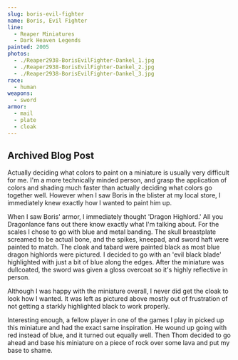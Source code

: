 ```yaml
---
slug: boris-evil-fighter
name: Boris, Evil Fighter
line:
  - Reaper Miniatures
  - Dark Heaven Legends
painted: 2005
photos:
  - ./Reaper2938-BorisEvilFighter-Dankel_1.jpg
  - ./Reaper2938-BorisEvilFighter-Dankel_2.jpg
  - ./Reaper2938-BorisEvilFighter-Dankel_3.jpg
race:
  - human
weapons:
  - sword
armor:
  - mail
  - plate
  - cloak
---
```


## Archived Blog Post

Actually deciding what colors to paint on a miniature is usually very difficult for me. I'm a more technically minded person, and grasp the application of colors and shading much faster than actually deciding what colors go together well. However when I saw Boris in the blister at my local store, I immediately knew exactly how I wanted to paint him up.

When I saw Boris' armor, I immediately thought 'Dragon Highlord.' All you Dragonlance fans out there know exactly what I'm talking about. For the scales I chose to go with blue and metal banding. The skull breastplate screamed to be actual bone, and the spikes, kneepad, and sword haft were painted to match. The cloak and tabard were painted black as most blue dragon highlords were pictured. I decided to go with an 'evil black blade' highlighted with just a bit of blue along the edges. After the miniature was dullcoated, the sword was given a gloss overcoat so it's highly reflective in person.

Although I was happy with the miniature overall, I never did get the cloak to look how I wanted. It was left as pictured above mostly out of frustration of not getting a starkly highlighted black to work properly.

Interesting enough, a fellow player in one of the games I play in picked up this miniature and had the exact same inspiration. He wound up going with red instead of blue, and it turned out equally well. Then Thom decided to go ahead and base his miniature on a piece of rock over some lava and put my base to shame.
